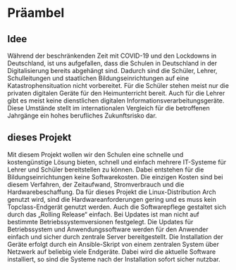 # Präambel

## Idee

Während der beschränkenden Zeit mit COVID-19 und den Lockdowns in Deutschland, ist uns aufgefallen, dass die Schulen in Deutschland in der Digitalisierung bereits abgehängt sind. Dadurch sind die Schüler, Lehrer, Schulleitungen und staatlichen
Bildungseinrichtungen auf eine Katastrophensituation nicht vorbereitet. Für die Schüler stehen meist nur die privaten digitalen Geräte für den Heimunterricht bereit. Auch für die Lehrer gibt es meist keine dienstlichen digitalen Informationsverarbeitungsgeräte. Diese Umstände stellt im internationalen Vergleich für die betroffenen Jahrgänge ein hohes berufliches Zukunftsrisko dar.

## dieses Projekt

Mit diesem Projekt wollen wir den Schulen eine schnelle und kostengünstige Lösung bieten, schnell und einfach mehrere IT-Systeme für Lehrer und Schüler bereitstellen zu können. Dabei entstehen für die Bildungseinrichtungen keine Softwarekosten. Die einzigen Kosten sind bei diesem Verfahren, der Zeitaufwand, Stromverbrauch und die Hardwarebeschaffung. Da für dieses Projekt die Linux-Distribution Arch genutzt wird, sind die Hardwareanforderungen gering und es muss kein Topclass-Endgerät genutzt werden. Auch die Softwarepflege gestaltet sich durch das „Rolling Release“ einfach. Bei Updates ist man nicht auf bestimmte Betriebssystemversionen festgelegt. Die Updates für Betriebssystem und Anwendungssoftware werden für den Anwender einfach und sicher durch zentrale Server bereitgestellt.
Die Installation der Geräte erfolgt durch ein Ansible-Skript von einem zentralen System über Netzwerk auf beliebig viele Endgeräte. Dabei wird die aktuelle Software installiert, so sind die Systeme nach der Installation sofort sicher nutzbar.
